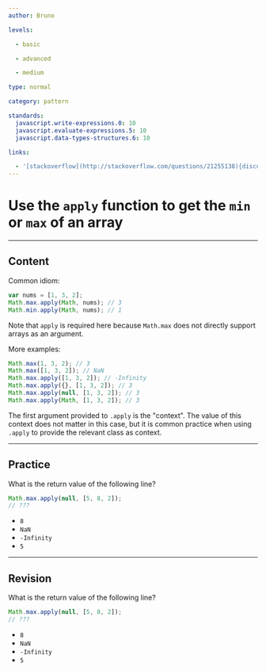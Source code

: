```yaml
---
author: Bruno

levels:

  - basic

  - advanced

  - medium

type: normal

category: pattern

standards:
  javascript.write-expressions.0: 10
  javascript.evaluate-expressions.5: 10
  javascript.data-types-structures.6: 10

links:

  - '[stackoverflow](http://stackoverflow.com/questions/21255138){discussion}'
---
```


# Use the `apply` function to get the `min` or `max` of an array

---

## Content

Common idiom:

```javascript
var nums = [1, 3, 2];
Math.max.apply(Math, nums); // 3
Math.min.apply(Math, nums); // 1
```

Note that `apply` is required here because `Math.max` does not directly support arrays as an argument.

More examples:

```javascript
Math.max(1, 3, 2); // 3
Math.max([1, 3, 2]); // NaN
Math.max.apply([1, 3, 2]); // -Infinity
Math.max.apply({}, [1, 3, 2]); // 3
Math.max.apply(null, [1, 3, 2]); // 3
Math.max.apply(Math, [1, 3, 2]); // 3
```

The first argument provided to `.apply` is the "context". The value of this context does not matter in this case, but it is common practice when using `.apply`
to provide the relevant class as context.

---

## Practice

What is the return value of the following line?

```javascript
Math.max.apply(null, [5, 8, 2]);
// ???
```

- `8`
- `NaN`
- `-Infinity`
- `5`

---

## Revision

What is the return value of the following line?

```javascript
Math.max.apply(null, [5, 8, 2]);
// ???
```

- `8`
- `NaN`
- `-Infinity`
- `5`
